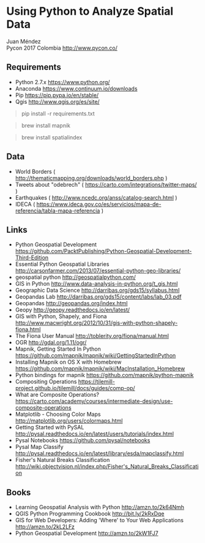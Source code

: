 # Using Python to Analyze Spatial Data

Juan Méndez  
Pycon 2017 Colombia http://www.pycon.co/

## Requirements

- Python 2.7.x https://www.python.org/
- Anaconda https://www.continuum.io/downloads
- Pip https://pip.pypa.io/en/stable/
- Qgis http://www.qgis.org/es/site/

>pip install -r requirements.txt

>brew install mapnik

>brew install spatialindex


## Data

- World Borders ( http://thematicmapping.org/downloads/world_borders.php )
- Tweets about "odebrech" ( https://carto.com/integrations/twitter-maps/ )
- Earthquakes ( http://www.ncedc.org/anss/catalog-search.html )
- IDECA ( https://www.ideca.gov.co/es/servicios/mapa-de-referencia/tabla-mapa-referencia )

## Links

- Python Geospatial Development  https://github.com/PacktPublishing/Python-Geospatial-Development-Third-Edition
- Essential Python Geospatial Libraries http://carsonfarmer.com/2013/07/essential-python-geo-libraries/
- geospatial python http://geospatialpython.com/
- GIS in Python  http://www.data-analysis-in-python.org/t_gis.html
- Geographic Data Science http://darribas.org/gds15/syllabus.html
- Geopandas Lab http://darribas.org/gds15/content/labs/lab_03.pdf
- Geopandas http://geopandas.org/index.html
- Geopy http://geopy.readthedocs.io/en/latest/
- GIS with Python, Shapely, and Fiona http://www.macwright.org/2012/10/31/gis-with-python-shapely-fiona.html
- The Fiona User Manual http://toblerity.org/fiona/manual.html
- OGR http://gdal.org/1.11/ogr/
- Mapnik, Getting Started In Python https://github.com/mapnik/mapnik/wiki/GettingStartedInPython
- Installing Mapnik on OS X with Homebrew https://github.com/mapnik/mapnik/wiki/MacInstallation_Homebrew
- Python bindings for mapnik https://github.com/mapnik/python-mapnik
- Compositing Operations https://tilemill-project.github.io/tilemill/docs/guides/comp-op/
- What are Composite Operations? https://carto.com/academy/courses/intermediate-design/use-composite-operations
- Matplotlib - Choosing Color Maps http://matplotlib.org/users/colormaps.html
- Getting Started with PySAL http://pysal.readthedocs.io/en/latest/users/tutorials/index.html
- Pysal Notebooks https://github.com/pysal/notebooks
- Pysal Map Classify http://pysal.readthedocs.io/en/latest/library/esda/mapclassify.html
- Fisher's Natural Breaks Classification http://wiki.objectvision.nl/index.php/Fisher's_Natural_Breaks_Classification

## Books

- Learning Geospatial Analysis with Python http://amzn.to/2k64Nmh
- QGIS Python Programming Cookbook http://bit.ly/2kRxDqe
- GIS for Web Developers: Adding 'Where' to Your Web Applications http://amzn.to/2kL2LFz
- Python Geospatial Development http://amzn.to/2kW1FJ7
